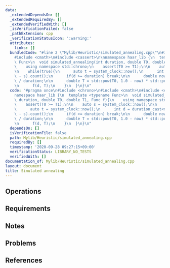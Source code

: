 ```yaml
---
data:
  _extendedDependsOn: []
  _extendedRequiredBy: []
  _extendedVerifiedWith: []
  _isVerificationFailed: false
  _pathExtension: cpp
  _verificationStatusIcon: ':warning:'
  attributes:
    links: []
  bundledCode: "#line 2 \"Mylib/Heuristic/simulated_annealing.cpp\"\n#include <chrono>\n\
    #include <cmath>\n#include <cassert>\n\nnamespace haar_lib {\n  template <typename\
    \ Func>\n  void simulated_annealing(int duration, double T0, double T1, Func f){\n\
    \    using namespace std::chrono;\n    assert(T0 >= T1);\n\n    auto s = system_clock::now();\n\
    \n    while(true){\n      auto t = system_clock::now();\n      int d = duration_cast<milliseconds>(t\
    \ - s).count();\n      if(d >= duration) break;\n\n      double now = (double)d\
    \ / duration;\n\n      double T = std::pow(T0, 1.0 - now) * std::pow(T1, now);\n\
    \n      f(d, T);\n    }\n  }\n}\n"
  code: "#pragma once\n#include <chrono>\n#include <cmath>\n#include <cassert>\n\n\
    namespace haar_lib {\n  template <typename Func>\n  void simulated_annealing(int\
    \ duration, double T0, double T1, Func f){\n    using namespace std::chrono;\n\
    \    assert(T0 >= T1);\n\n    auto s = system_clock::now();\n\n    while(true){\n\
    \      auto t = system_clock::now();\n      int d = duration_cast<milliseconds>(t\
    \ - s).count();\n      if(d >= duration) break;\n\n      double now = (double)d\
    \ / duration;\n\n      double T = std::pow(T0, 1.0 - now) * std::pow(T1, now);\n\
    \n      f(d, T);\n    }\n  }\n}\n"
  dependsOn: []
  isVerificationFile: false
  path: Mylib/Heuristic/simulated_annealing.cpp
  requiredBy: []
  timestamp: '2020-09-28 09:27:15+09:00'
  verificationStatus: LIBRARY_NO_TESTS
  verifiedWith: []
documentation_of: Mylib/Heuristic/simulated_annealing.cpp
layout: document
title: Simulated annealing
---
```


## Operations

## Requirements

## Notes

## Problems

## References

